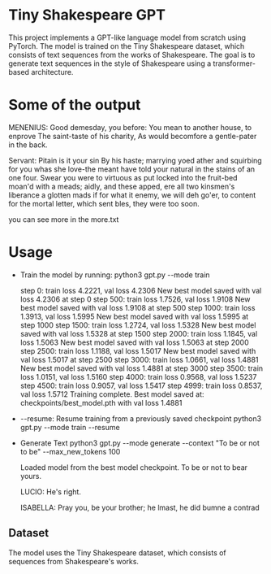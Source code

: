 # Tiny Shakespeare GPT

This project implements a GPT-like language model from scratch using PyTorch. The model is trained on the Tiny Shakespeare dataset, which consists of text sequences from the works of Shakespeare. The goal is to generate text sequences in the style of Shakespeare using a transformer-based architecture.

# Some of the output

MENENIUS:
Good demesday, you before:
You mean to another house, to enprove
The saint-taste of his charity,
As would becomfore a gentle-pater in the back.

Servant:
Pitain is it your sin By his haste; marrying
yoed ather and squirbing for you whas she
love-the meant have told your natural in the
stains of an one four. Swear you were to virtuous
as put locked into the fruit-bed moan'd with a meads;
aidly, and these apped, ere all two kinsmen's liberance a glotten
mads if for what it enemy, we will deh go'er, to content for
the mortal letter, which sent bles, they were too soon.

you can see more in the more.txt

# Usage

- Train the model by running:
    python3 gpt.py --mode train

    step 0: train loss 4.2221, val loss 4.2306
    New best model saved with val loss 4.2306 at step 0
    step 500: train loss 1.7526, val loss 1.9108
    New best model saved with val loss 1.9108 at step 500
    step 1000: train loss 1.3913, val loss 1.5995
    New best model saved with val loss 1.5995 at step 1000
    step 1500: train loss 1.2724, val loss 1.5328
    New best model saved with val loss 1.5328 at step 1500
    step 2000: train loss 1.1845, val loss 1.5063
    New best model saved with val loss 1.5063 at step 2000
    step 2500: train loss 1.1188, val loss 1.5017
    New best model saved with val loss 1.5017 at step 2500
    step 3000: train loss 1.0661, val loss 1.4881
    New best model saved with val loss 1.4881 at step 3000
    step 3500: train loss 1.0151, val loss 1.5160
    step 4000: train loss 0.9568, val loss 1.5237
    step 4500: train loss 0.9057, val loss 1.5417
    step 4999: train loss 0.8537, val loss 1.5712
    Training complete. Best model saved at: checkpoints/best_model.pth with val loss 1.4881

- --resume: Resume training from a previously saved checkpoint
    python3 gpt.py --mode train --resume

- Generate Text
    python3 gpt.py --mode generate --context "To be or not to be" --max_new_tokens 100

    Loaded model from the best model checkpoint.
    To be or not to bear yours.

    LUCIO:
    He's right.

    ISABELLA:
    Pray you, be your brother; he lmast, he did bumne a
    contrad

## Dataset

The model uses the Tiny Shakespeare dataset, which consists of sequences from Shakespeare's works.
